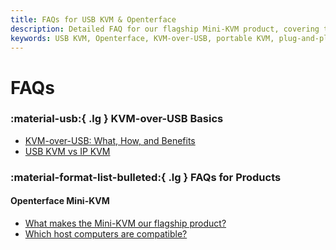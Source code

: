 ```yaml
---
title: FAQs for USB KVM & Openterface
description: Detailed FAQ for our flagship Mini-KVM product, covering technical specifications, usage guides, and troubleshooting tips.
keywords: USB KVM, Openterface, KVM-over-USB, portable KVM, plug-and-play KVM, network-free KVM, headless device control, IT solutions, troubleshooting, Openterface products
---
```


# FAQs

### :material-usb:{ .lg } KVM-over-USB Basics

- [KVM-over-USB: What, How, and Benefits](/faq/kvm-over-usb#what-is-kvm-over-usb)
- [USB KVM vs IP KVM](/faq/kvm-over-usb#usb-vs-ip)

### :material-format-list-bulleted:{ .lg }  FAQs for Products

#### **Openterface Mini-KVM**

- [What makes the Mini-KVM our flagship product?](/product/minikvm/faq#flagship-product)
- [Which host computers are compatible?](/product/minikvm/faq#mini-kvm-host-compatibility)